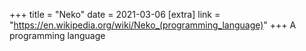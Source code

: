+++
title = "Neko"
date = 2021-03-06
[extra]
link = "https://en.wikipedia.org/wiki/Neko_(programming_language)"
+++
A programming language

